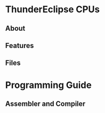 # ThunderEclipse CPUs


## About



## Features


## Files


# Programming Guide


## Assembler and Compiler
